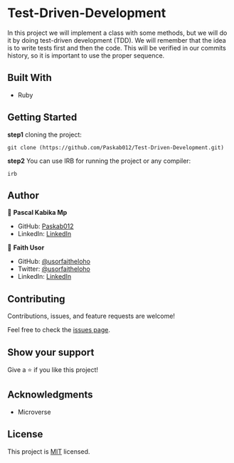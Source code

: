 # Test-Driven-Development
In this project we will implement a class with some methods, but we will do it by doing test-driven development (TDD). We will remember that the idea is to write tests first and then the code. This will be verified in our commits history, so it is important to use the proper sequence.

## Built With

- Ruby

## Getting Started

**step1** cloning the project:

```
git clone (https://github.com/Paskab012/Test-Driven-Development.git)
```

**step2** You can use IRB for running the project or any compiler:

```
irb
```

## Author

👤 **Pascal Kabika Mp**

- GitHub: [Paskab012](https://github.com/KABIKA681?tab=overview&from=2021-12-01&to=2021-12-31)
- LinkedIn: [LinkedIn](https://www.linkedin.com/in/pascal-kabika-443061220/)

👤 **Faith Usor**

- GitHub: [@usorfaitheloho](https://github.com/usorfaitheloho)
- Twitter: [@usorfaitheloho](https://twitter.com/faith-usor16)
- LinkedIn: [LinkedIn](https://www.linkedin.com/in/faith-usor16/)

## Contributing

Contributions, issues, and feature requests are welcome!

Feel free to check the [issues page](../../issues/).

## Show your support

Give a ⭐️ if you like this project!

## Acknowledgments

- Microverse

## License

This project is [MIT](./MIT.md) licensed.

